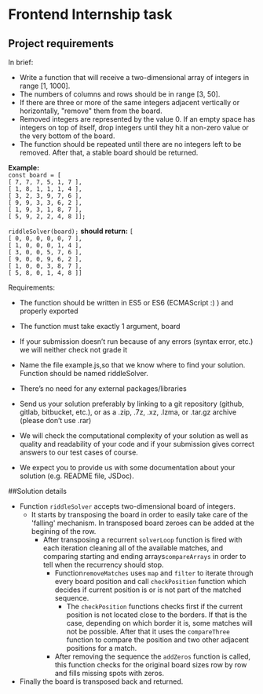 # Frontend Internship task

## Project requirements
In brief:
* Write a function that will receive a two-dimensional array of integers in range
[1, 1000].
* The numbers of columns and rows should be in range [3, 50].
* If there are three or more of the same integers adjacent vertically or
horizontally, "remove" them from the board.
* Removed integers are represented by the value 0. If an empty space has
integers on top of itself, drop integers until they hit a non-zero value or the
very bottom of the board.
* The function should be repeated until there are no integers left to be removed.
After that, a stable board should be returned.

**Example:**  
`const board = [`  
`[ 7, 7, 7, 5, 1, 7 ],`  
`[ 1, 8, 1, 1, 1, 4 ],`  
`[ 3, 2, 3, 9, 7, 6 ],`  
`[ 9, 9, 3, 3, 6, 2 ],`  
`[ 1, 9, 3, 1, 8, 7 ],`  
`[ 5, 9, 2, 2, 4, 8 ]];`  

`riddleSolver(board);`
**should return:**
`[`  
`[ 0, 0, 0, 0, 0, 7 ],`  
`[ 1, 0, 0, 0, 1, 4 ],`  
`[ 3, 0, 0, 5, 7, 6 ],`  
`[ 9, 0, 0, 9, 6, 2 ],`  
`[ 1, 0, 0, 3, 8, 7 ],`  
`[ 5, 8, 0, 1, 4, 8 ]]`

Requirements:
* The function should be written in ES5 or ES6 (ECMAScript :) ) and properly
exported
* The function must take exactly 1 argument, board
* If your submission doesn’t run because of any errors (syntax error, etc.) we
will neither check not grade it

* Name the file example.js,so that we know where to find your solution.
Function should be named riddleSolver.
* There’s no need for any external packages/libraries
* Send us your solution preferably by linking to a git repository (github, gitlab,
bitbucket, etc.), or as a .zip, .7z, .xz, .lzma, or .tar.gz archive (please don’t use
.rar)
* We will check the computational complexity of your solution as well as quality
and readability of your code and if your submission gives correct answers to
our test cases of course.
* We expect you to provide us with some documentation about your solution
(e.g. README file, JSDoc).

##Solution details

* Function `riddleSolver` accepts two-dimensional board of integers. 
  * It starts by transposing the board in order to easily take care of the 'falling' mechanism. In transposed board zeroes can be added at the begining of the row.
    * After transposing a recurrent `solverLoop` function is fired with each iteration cleaning all of the available matches, and comparing starting and ending arrays`compareArrays` in order to tell when the recurrency should stop.
      * Function`removeMatches` uses `map` and `filter` to iterate through every board position and call `checkPosition` function which decides if current position is or is not part of the matched sequence.
        * The `checkPosition` functions checks first if the current position is not located close to the borders. If that is the case, depending on which border it is, some matches will not be possible. After that it uses the `compareThree` function to compare the position and two other adjacent positions for a match.
      * After removing the sequence the `addZeros` function is called, this function checks for the original board sizes row by row and fills missing spots with zeros.
 * Finally the board is transposed back and returned.